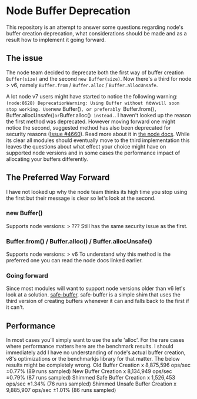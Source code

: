 # Node Buffer Deprecation
This repository is an attempt to answer some questions regarding node's buffer creation deprecation, what considerations should be made and as a result how to implement it going forward.

## The issue
The node team decided to deprecate both the first way of buffer creation `Buffer(size)` and the second `new Buffer(size)`. Now there's a third for node > v6, namely `Buffer.from` / `Buffer.alloc` / `Buffer.allocUnsafe`. 

A lot node v7 users might have started to notice the following warning: 
`(node:8628) DeprecationWarning: Using Buffer without `new` will soon stop working. Use `new Buffer()`, or preferably `Buffer.from()`, `Buffer.allocUnsafe()` or `Buffer.alloc()` instead.`. I haven't looked up the reason the first method was deprecated. However moving forward one might notice the second, suggested method has also been deprecated for security reasons ([Issue #4660](https://github.com/nodejs/node/issues/4660)). Read more about it in [the node docs](https://nodejs.org/api/buffer.html#buffer_buffer_from_buffer_alloc_and_buffer_allocunsafe). While its clear all modules should eventually move to the third implementation this leaves the questions about what effect your choice might have on supported node versions and in some cases the performance impact of allocating your buffers differently.

## The Preferred Way Forward
I have not looked up why the node team thinks its high time you stop using the first but their message is clear so let's look at the second.

### new Buffer()
Supports node versions: > ???
Still has the same security issue as the first.

### Buffer.from() / Buffer.alloc() / Buffer.allocUnsafe()
Supports node versions: > v6
To understand why this method is the preferred one you can read the node docs linked earlier.

### Going forward
Since most modules will want to support node versions older than v6 let's look at a solution. [safe-buffer](https://github.com/feross/safe-buffer). safe-buffer is a simple shim that uses the third version of creating buffers whenever it can and falls back to the first if it can't.

## Performance
In most cases you'll simply want to use the safe 'alloc'. For the rare cases where performance matters here are the benchmark results. I should immediately add I have no understanding of node's actual buffer creation, v8's optimizations or the benchmarkjs library for that matter. The below results might be completely wrong.
Old Buffer Creation x 8,875,596 ops/sec ±0.77% (89 runs sampled)
New Buffer Creation x 8,134,949 ops/sec ±0.79% (87 runs sampled)
Shimmed Safe Buffer Creation x 1,526,453 ops/sec ±1.34% (76 runs sampled)
Shimmed Unsafe Buffer Creation x 9,885,907 ops/sec ±1.01% (86 runs sampled)


